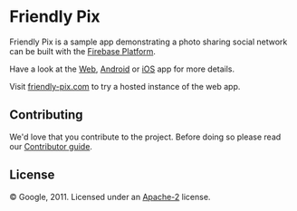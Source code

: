 # Friendly Pix

Friendly Pix is a sample app demonstrating a photo sharing social network can be built with the [Firebase Platform](http://firebase.google.com).

Have a look at the [Web](web), [Android](android) or [iOS](ios) app for more details.

Visit [friendly-pix.com](https://friendly-pix.com) to try a hosted instance of the web app.


## Contributing

We'd love that you contribute to the project. Before doing so please read our [Contributor guide](CONTRIBUTING.md).


## License

© Google, 2011. Licensed under an [Apache-2](LICENSE) license.
